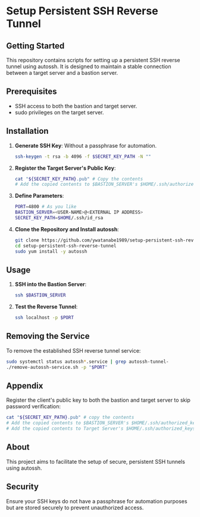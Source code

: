 # Setup Persistent SSH Reverse Tunnel

## Getting Started

This repository contains scripts for setting up a persistent SSH reverse tunnel using autossh. It is designed to maintain a stable connection between a target server and a bastion server.

## Prerequisites

- SSH access to both the bastion and target server.
- sudo privileges on the target server.

## Installation

1. **Generate SSH Key**: Without a passphrase for automation.

   ```bash
   ssh-keygen -t rsa -b 4096 -f $SECRET_KEY_PATH -N ""
   ```

2. **Register the Target Server's Public Key**:

   ```bash
   cat "${SECRET_KEY_PATH}.pub" # Copy the contents
   # Add the copied contents to $BASTION_SERVER's $HOME/.ssh/authorized_keys
   ```

3. **Define Parameters**:

   ```bash
   PORT=4800 # As you like
   BASTION_SERVER=<USER-NAME>@<EXTERNAL IP ADDRESS>
   SECRET_KEY_PATH=$HOME/.ssh/id_rsa
   ```

4. **Clone the Repository and Install autossh**:

   ```bash
   git clone https://github.com/ywatanabe1989/setup-persistent-ssh-reverse-tunnel.git
   cd setup-persistent-ssh-reverse-tunnel
   sudo yum install -y autossh
   ```

## Usage

1. **SSH into the Bastion Server**:

   ```bash
   ssh $BASTION_SERVER
   ```

2. **Test the Reverse Tunnel**:

   ```bash
   ssh localhost -p $PORT
   ```

## Removing the Service

To remove the established SSH reverse tunnel service:

```bash
sudo systemctl status autossh*.service | grep autossh-tunnel-
./remove-autossh-service.sh -p "$PORT"
```

## Appendix

Register the client's public key to both the bastion and target server to skip password verification:

```bash
cat "${SECRET_KEY_PATH}.pub" # copy the contents
# Add the copied contents to $BASTION_SERVER's $HOME/.ssh/authorized_keys
# Add the copied contents to Target Server's $HOME/.ssh/authorized_keys
```

## About

This project aims to facilitate the setup of secure, persistent SSH tunnels using autossh.

## Security

Ensure your SSH keys do not have a passphrase for automation purposes but are stored securely to prevent unauthorized access.

<!-- ## Installation
 !-- 
 !-- 1. **Generate SSH Key**: Without a passphrase for automation.
 !--    ```bash
 !--    ssh-keygen -t rsa -b 4096 -f $SECRET_KEY_PATH -N ""# setup-persistent-ssh-reverse-tunnel
 !-- 
 !-- ## On the target server
 !-- 
 !-- 1. Generate SSH key without a passphrase:
 !--    ```bash
 !--    ssh-keygen -t rsa -b 4096 -f $SECRET_KEY_PATH -N ""
 !--    ```
 !-- 
 !-- 2. Register the target srever's public key to the bastion server
 !--    ```bash
 !--    cat "${SECRET_KEY_PATH}.pub" # copy the contents
 !--    # Add the copied contents to $BASTION_SERVER's $HOME/.ssh/authorized_keys
 !--    ```
 !-- 
 !-- 2. Define parameters:
 !--    ```bash
 !--    PORT=4800 # As you like
 !--    BASTION_SERVER=<USER-NAME>@<EXTERNAL IP ADDRESS> # ywatanabe@xx.xx.xx.xx
 !--    SECRET_KEY_PATH=$HOME/.ssh/id_rsa
 !--    ```
 !-- 
 !-- 3. Clone the repository and install autossh:
 !--    ```bash
 !--    git clone https://github.com/ywatanabe1989/setup-persistent-ssh-reverse-tunnel.git
 !--    cd setup-persistent-ssh-reverse-tunnel
 !--    sudo yum install -y autossh
 !--    ```
 !-- 
 !-- 4. Setup the reverse tunnel:
 !--    ```bash
 !--    ./setup-autossh-service.sh -p $PORT -b $BASTION_SERVER -s $SECRET_KEY_PATH
 !--    # /etc/systemd/system/autossh-tunnel-"$PORT".service is created
 !--    ```
 !--    
 !-- 5. SSH into the bastion server:
 !--    ```bash
 !--    ssh $BASTION_SERVER
 !--    ```
 !-- 
 !-- 6. Test the reverse tunnel:
 !--    ```bash
 !--    PORT=4800 # The designated value
 !--    ssh localhost -p $PORT
 !--    ```
 !-- 
 !-- 7. Remove the service
 !-- 
 !-- ``` bash
 !-- sudo systemctl status autossh*.service | grep autossh-tunnel-
 !-- ./remove-autossh-service.sh -p "$PORT"
 !-- ```
 !-- 
 !-- 
 !-- 
 !-- ## Appendics
 !-- 1. Register the client's public key to both the bastion server and the target server to skip password verification step:
 !--    ```bash
 !--    cat "${SECRET_KEY_PATH}.pub" # copy the contents
 !--    # Add the copied contents to $BASTION_SERVER's $HOME/.ssh/authorized_keys
 !--    # Add the copied contents to Target Server's $HOME/.ssh/authorized_keys
 !--    ``` -->
